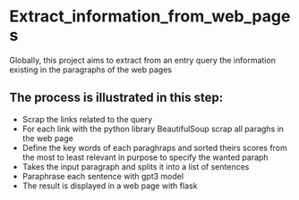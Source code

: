 # Extract_information_from_web_pages
Globally, this project aims to extract from an entry query the information existing in the paragraphs of the web pages
## The process is illustrated in this step:
* Scrap the links related to the query 
* For each link with the python library BeautifulSoup scrap all paraghs in the web page
* Define the key words of each paraghraps and sorted theirs scores from the most  to least relevant in purpose to specify the wanted paraph
* Takes the input paragraph and splits it into a list of sentences
* Paraphrase each sentence with gpt3 model
* The result is displayed in a web  page with flask
